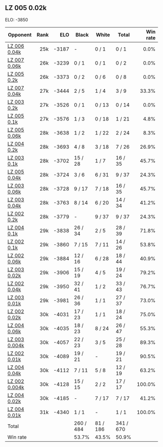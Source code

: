 ## LZ 005 0.02k ##

ELO: -3850

Opponent | Rank | ELO | Black | White | Total | Win rate
---------|-----:|----:|-------|-------|-------|-------:
[LZ 006 0.04k](LZ%20006%200.04k.md) | 25k | -3187 | - | 0 / 1 | 0 / 1 | 0.0%
[LZ 007 0.06k](LZ%20007%200.06k.md) | 26k | -3239 | 0 / 1 | 0 / 1 | 0 / 2 | 0.0%
[LZ 005 0.2k](LZ%20005%200.2k.md) | 26k | -3373 | 0 / 2 | 0 / 6 | 0 / 8 | 0.0%
[LZ 007 0.04k](LZ%20007%200.04k.md) | 27k | -3444 | 2 / 5 | 1 / 4 | 3 / 9 | 33.3%
[LZ 003 0.2k](LZ%20003%200.2k.md) | 27k | -3526 | 0 / 1 | 0 / 13 | 0 / 14 | 0.0%
[LZ 005 0.1k](LZ%20005%200.1k.md) | 27k | -3576 | 1 / 3 | 0 / 18 | 1 / 21 | 4.8%
[LZ 005 0.06k](LZ%20005%200.06k.md) | 28k | -3638 | 1 / 2 | 1 / 22 | 2 / 24 | 8.3%
[LZ 004 0.2k](LZ%20004%200.2k.md) | 28k | -3693 | 4 / 8 | 3 / 18 | 7 / 26 | 26.9%
[LZ 003 0.1k](LZ%20003%200.1k.md) | 28k | -3702 | 15 / 28 | 1 / 7 | 16 / 35 | 45.7%
[LZ 005 0.04k](LZ%20005%200.04k.md) | 28k | -3724 | 3 / 6 | 6 / 31 | 9 / 37 | 24.3%
[LZ 003 0.06k](LZ%20003%200.06k.md) | 28k | -3728 | 9 / 17 | 7 / 18 | 16 / 35 | 45.7%
[LZ 003 0.04k](LZ%20003%200.04k.md) | 28k | -3763 | 8 / 14 | 6 / 20 | 14 / 34 | 41.2%
[LZ 002 0.2k](LZ%20002%200.2k.md) | 28k | -3779 | - | 9 / 37 | 9 / 37 | 24.3%
[LZ 004 0.1k](LZ%20004%200.1k.md) | 29k | -3838 | 26 / 34 | 2 / 5 | 28 / 39 | 71.8%
[LZ 002 0.1k](LZ%20002%200.1k.md) | 29k | -3860 | 7 / 15 | 7 / 11 | 14 / 26 | 53.8%
[LZ 002 0.06k](LZ%20002%200.06k.md) | 29k | -3884 | 12 / 16 | 6 / 28 | 18 / 44 | 40.9%
[LZ 003 0.02k](LZ%20003%200.02k.md) | 29k | -3906 | 15 / 19 | 4 / 5 | 19 / 24 | 79.2%
[LZ 002 0.04k](LZ%20002%200.04k.md) | 29k | -3950 | 32 / 41 | 1 / 2 | 33 / 43 | 76.7%
[LZ 003 0.01k](LZ%20003%200.01k.md) | 29k | -3981 | 26 / 36 | 1 / 1 | 27 / 37 | 73.0%
[LZ 002 0.02k](LZ%20002%200.02k.md) | 30k | -4031 | 17 / 23 | 1 / 1 | 18 / 24 | 75.0%
[LZ 004 0.06k](LZ%20004%200.06k.md) | 30k | -4035 | 18 / 23 | 8 / 24 | 26 / 47 | 55.3%
[LZ 003 0.004k](LZ%20003%200.004k.md) | 30k | -4057 | 22 / 23 | 3 / 5 | 25 / 28 | 89.3%
[LZ 002 0.01k](LZ%20002%200.01k.md) | 30k | -4089 | 19 / 21 | - | 19 / 21 | 90.5%
[LZ 004 0.04k](LZ%20004%200.04k.md) | 30k | -4112 | 7 / 11 | 5 / 8 | 12 / 19 | 63.2%
[LZ 002 0.004k](LZ%20002%200.004k.md) | 30k | -4128 | 15 / 15 | 2 / 2 | 17 / 17 | 100.0%
[LZ 004 0.02k](LZ%20004%200.02k.md) | 30k | -4185 | - | 7 / 17 | 7 / 17 | 41.2%
[LZ 004 0.01k](LZ%20004%200.01k.md) | 31k | -4340 | 1 / 1 | - | 1 / 1 | 100.0%
Total | | | 260 / 484 | 81 / 186 | 341 / 670 | 
Win rate| | | 53.7% | 43.5% | 50.9% | 
